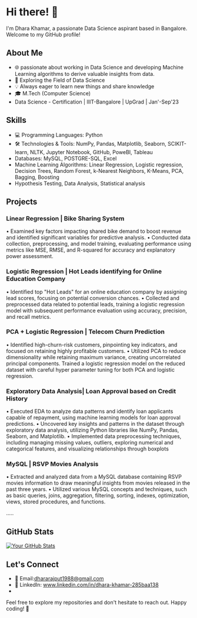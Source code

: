 # Hi there! 👋

I'm Dhara Khamar, a passionate Data Science aspirant based in Bangalore. Welcome to my GitHub profile!

## About Me

- 🌐 passionate about working in Data Science and developing Machine Learning algorithms to derive valuable insights from data.
- 🚀 Exploring the Field of Data Science
- 💡 Always eager to learn new things and share knowledge
- 🎓 M.Tech (Computer Science)
- Data Science - Certification | IIIT-Bangalore | UpGrad | Jan'-Sep'23

## Skills

- 💻 Programming Languages: Python
- 🛠️ Technologies & Tools: NumPy, Pandas, Matplotlib, Seaborn, SCIKIT-learn, NLTK, Jupyter Notebook, GitHub, PoweBI, Tableau
- Databases:  MySQL, POSTGRE-SQL, Excel
-	Machine Learning Algorithms: Linear Regression, Logistic regression, Decision Trees, Random Forest, k-Nearest Neighbors, K-Means, PCA, Bagging, Boosting 
-	Hypothesis Testing, Data Analysis, Statistical analysis 



## Projects

### Linear Regression | Bike Sharing System 

•	Examined key factors impacting shared bike demand to boost revenue and identified significant variables for predictive analysis.
•	Conducted data collection, preprocessing, and model training, evaluating performance using metrics like MSE, RMSE, and R-squared for accuracy and explanatory power assessment.

### Logistic Regression | Hot Leads identifying for Online Education Company

•	Identified top "Hot Leads" for an online education company by assigning lead scores, focusing on potential conversion chances.
•	Collected and preprocessed data related to potential leads, training a logistic regression model with subsequent performance evaluation using accuracy, precision, and recall metrics.

### PCA + Logistic Regression | Telecom Churn Prediction  

•	Identified high-churn-risk customers, pinpointing key indicators, and focused on retaining highly profitable customers.
•	Utilized PCA to reduce dimensionality while retaining maximum variance, creating uncorrelated principal components. Trained a logistic regression model on the reduced dataset with careful hyper parameter tuning for both PCA and logistic regression.

### Exploratory Data Analysis| Loan Approval based on Credit History 

•	Executed EDA to analyze data patterns and identify loan applicants capable of repayment, using machine learning models for loan approval predictions.
•	Uncovered key insights and patterns in the dataset through exploratory data analysis, utilizing Python libraries like NumPy, Pandas, Seaborn, and Matplotlib.
•	Implemented data preprocessing techniques, including managing missing values, outliers, exploring numerical and categorical features, and visualizing relationships through boxplots

### MySQL | RSVP Movies Analysis 

•	Extracted and analyzed data from a MySQL database containing RSVP movies information to draw meaningful insights from movies released in the past three years.
•	Utilized various MySQL concepts and techniques, such as basic queries, joins, aggregation, filtering, sorting, indexes, optimization, views, stored procedures, and functions.

.....

## GitHub Stats

[![Your GitHub Stats](https://github-readme-stats.vercel.app/api?username=YourUsername&show_icons=true&count_private=true&hide=contribs,prs&theme=radical)](https://github.com/YourUsername)

## Let's Connect

- 📧 Email:dhararajput1988@gmail.com
- 💼 LinkedIn: www.linkedin.com/in/dhara-khamar-285baa138
- 
Feel free to explore my repositories and don't hesitate to reach out. Happy coding! 🚀
